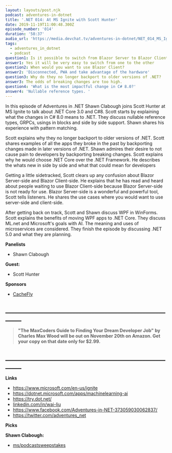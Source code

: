 ```yaml
---
layout: layouts/post.njk
podcast: adventures-in-dotnet
title: '.NET 014: At MS Ignite with Scott Hunter'
date: 2019-11-19T11:00:48.300Z
episode_number: '014'
duration: '58:37'
audio_url: 'https://media.devchat.tv/adventures-in-dotnet/NET_014_MS_Ignite.mp3'
tags:
  - adventures_in_dotnet
  - podcast
question1: Is it possible to switch from Blazor Server to Blazor Client?
answer1: Yes it will be very easy to switch from one to the other
question2: When would you want to use Blazor Client?
answer2: 'Disconnected, PWA and take advantage of the hardware'
question3: Why do they no longer backport to older versions of .NET?
answer3: The odds of breaking changes are too high.
question4: 'What is the most impactful change in C# 8.0?'
answer4: 'Nullable reference types. '
---
```

In this episode of Adventures in .NET Shawn Clabough joins Scott Hunter at MS Ignite to talk about .NET Core 3.0 and C#8. Scott starts by explaining what the changes in C# 8.0 means to .NET. They discuss nullable reference types,  GRPCs, usings in blocks and side by side support. Shawn shares his experience with pattern matching.

Scott explains why they no longer backport to older versions of .NET. Scott shares examples of all the apps they broke in the past by backporting changes made in later versions of .NET. Shawn admires their desire to not cause pain to developers by backporting breaking changes. Scott explains why he would choose .NET Core over the .NET Framework. He describes the whats new in side by side and what that could mean for developers

Getting a little sidetracked, Scott clears up any confusion about Blazor Server-side and Blazor Client-side. He explains that he has read and heard about people waiting to use Blazor Client-side because Blazor Server-side is not ready for use. Blazor Server-side is a wonderful and powerful tool, Scott tells listeners. He shares the use cases where you would want to use server-side and client-side.

After getting back on track, Scott and Shawn discuss WPF in WinForms. Scott explains the benefits of moving WPF apps to .NET Core. They discuss ML.net and Microsoft&#39;s goals with AI. The meaning and uses of microservices are considered. They finish the episode by discussing .NET 5.0 and what they are planning.

**Panelists**

* Shawn Clabough

**Guest:**

* Scott Hunter

**Sponsors**

* [CacheFly](https://www.cachefly.com/)

## **\_\_\_\_\_\_\_\_\_\_\_\_\_\_\_\_\_\_\_\_\_\_\_\_\_\_\_\_\_\_\_\_\_\_\_\_\_\_\_\_\_\_\_\_\_\_\_\_\_\_\_\_\_\__**

> **"The MaxCoders Guide to Finding Your Dream Developer Job" by Charles Max Wood will be out on November 20th on Amazon.  Get your copy on that date only for $2.99.**

## **\_\_\_\_\_\_\_\_\_\_\_\_\_\_\_\_\_\_\_\_\_\_\_\_\_\_\_\_\_\_\_\_\_\_\_\_\_\_\_\_\_\_\_\_\_\_\_\_\_\_\_\_\_\__**

**Links**

* <https://www.microsoft.com/en-us/ignite>
* <https://dotnet.microsoft.com/apps/machinelearning-ai>
* <https://try.dot.net/>
* [linkedin.com/in/wai-liu](http://www.linkedin.com/in/wai-liu)
* [https://www.facebook.com/Adventures-in-NET-373059030062837/       ](https://www.facebook.com/Adventures-in-NET-373059030062837/)
* <https://twitter.com/adventures_net>

**Picks**

**Shawn Clabough:**

* [ms/podcastsweepstakes](https://forms.microsoft.com/Pages/ResponsePage.aspx?id=v4j5cvGGr0GRqy180BHbR6A3jm1fTq1Mgjyd2Qz8q4VUOU9EM1E4UllVR0dOSlYzWVhRVVlDMVYzSC4u)
